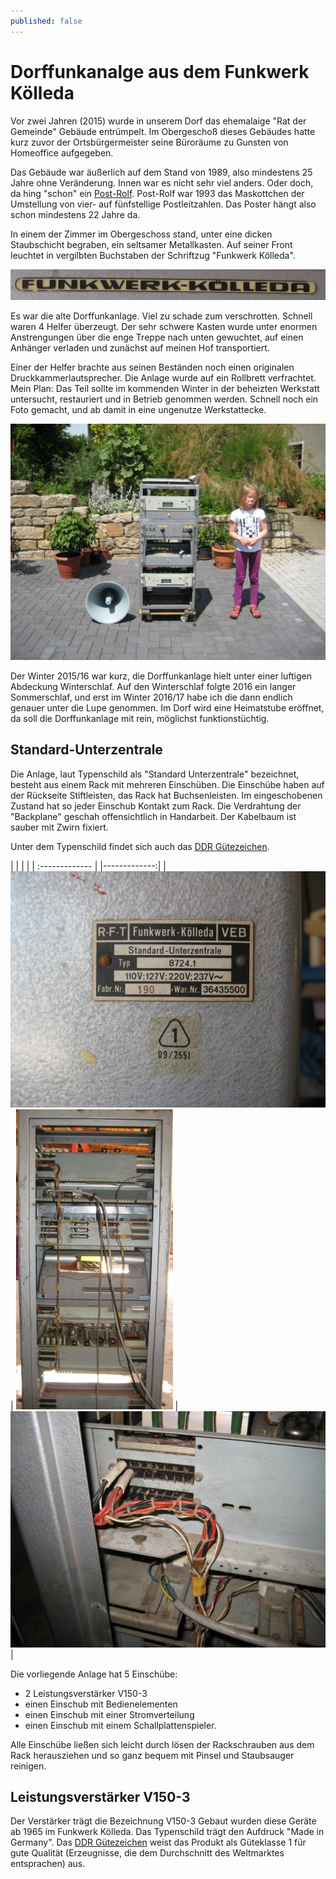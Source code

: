 ```yaml
---
published: false
---
```

# Dorffunkanalge aus dem Funkwerk Kölleda
Vor zwei Jahren (2015) wurde in unserem Dorf das ehemalaige "Rat der Gemeinde" Gebäude entrümpelt. Im Obergeschoß dieses Gebäudes hatte kurz zuvor der Ortsbürgermeister seine Büroräume zu Gunsten von Homeoffice aufgegeben.

Das Gebäude war äußerlich auf dem Stand von 1989, also mindestens 25 Jahre ohne Veränderung. Innen war es nicht sehr viel anders. Oder doch, da hing "schon" ein [Post-Rolf](http://www.faz.net/aktuell/wirtschaft/netzwirtschaft/post-werbefigur-rolf-sein-codename-war-handy-12241524.html). Post-Rolf war 1993 das Maskottchen der Umstellung von vier- auf fünfstellige Postleitzahlen. Das Poster hängt also schon mindestens 22 Jahre da.

In einem der Zimmer im Obergeschoss stand, unter eine dicken Staubschicht begraben, ein seltsamer Metallkasten. Auf seiner Front leuchtet in vergilbten Buchstaben der Schriftzug "Funkwerk Kölleda".

![Funkwerk Kölleda](/images/funkwerkkoelleda.jpg)

Es war die alte Dorffunkanlage. Viel zu schade zum verschrotten. Schnell waren 4 Helfer überzeugt. Der sehr schwere Kasten wurde unter enormen Anstrengungen über die enge Treppe nach unten gewuchtet, auf einen Anhänger verladen und zunächst auf meinen Hof transportiert.

Einer der Helfer brachte aus seinen Beständen noch einen originalen Druckkammerlautsprecher. Die Anlage wurde auf ein Rollbrett verfrachtet. Mein Plan: Das Teil sollte im kommenden Winter in der beheizten Werkstatt untersucht, restauriert und in Betrieb genommen werden. Schnell noch ein Foto gemacht, und ab damit in eine ungenutze Werkstattecke.

![Dorffunkanlage aus dem Funkwerk Kölleda](/images/dorffunk1.jpg)

Der Winter 2015/16 war kurz, die Dorffunkanlage hielt unter einer luftigen Abdeckung Winterschlaf. Auf den Winterschlaf folgte 2016 ein langer Sommerschlaf, und erst im Winter 2016/17 habe ich die dann endlich genauer unter die Lupe genommen. Im Dorf wird eine Heimatstube eröffnet, da soll die Dorffunkanlage mit rein, möglichst funktionstüchtig.

## Standard-Unterzentrale

Die Anlage, laut Typenschild als "Standard Unterzentrale" bezeichnet, besteht aus einem Rack mit mehreren Einschüben. Die Einschübe haben auf der Rückseite Stiftleisten, das Rack hat Buchsenleisten. Im eingeschobenen Zustand hat so jeder Einschub Kontakt zum Rack. Die Verdrahtung der "Backplane" geschah offensichtlich in Handarbeit. Der Kabelbaum ist sauber mit Zwirn fixiert. 

Unter dem Typenschild findet sich auch das [DDR Gütezeichen](https://de.wikipedia.org/wiki/G%C3%BCtezeichen_%28DDR%29 ).

|       |        | |
| :------------- | |-------------:|
| ![Güteklasse 1](/images/gueteklasse.jpg) | ![Dorffunkanlage Rückansicht](/images/rack_rueckansicht.jpg)     | ![Dorffunkanlage Rückansicht](/images/verdrahtung.jpg) |

Die vorliegende Anlage hat 5 Einschübe:
- 2 Leistungsverstärker V150-3 
- einen Einschub mit Bedienelementen 
- einen Einschub mit einer Stromverteilung
- einen Einschub mit einem Schallplattenspieler.

Alle Einschübe ließen sich leicht durch lösen der Rackschrauben aus dem Rack herausziehen und so ganz bequem mit Pinsel und Staubsauger reinigen.

## Leistungsverstärker V150-3

Der Verstärker trägt die Bezeichnung V150-3 Gebaut wurden diese Geräte ab 1965 im Funkwerk Kölleda. Das Typenschild trägt den Aufdruck "Made in Germany". Das  [DDR Gütezeichen](https://de.wikipedia.org/wiki/G%C3%BCtezeichen_%28DDR%29 ) weist das Produkt als Güteklasse 1 für gute Qualität (Erzeugnisse, die dem Durchschnitt des Weltmarktes entsprachen) aus.


